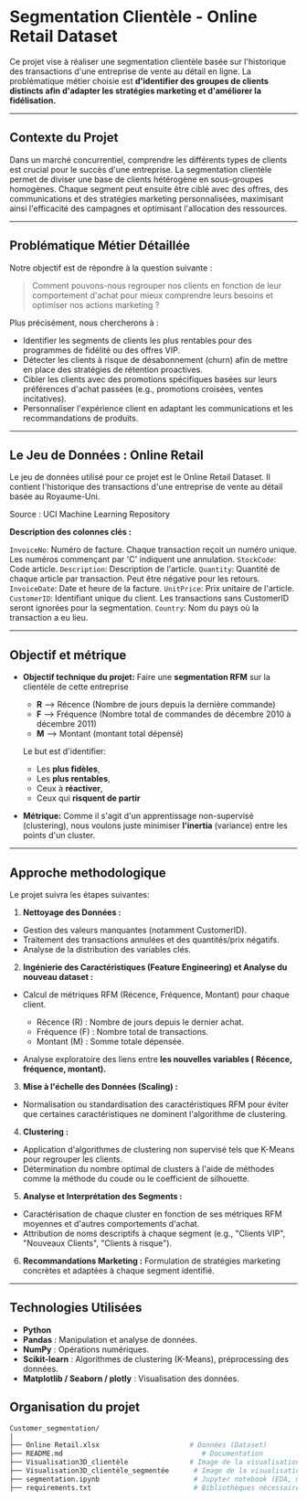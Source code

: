 # Segmentation Clientèle - Online Retail Dataset

Ce projet vise à réaliser une segmentation clientèle basée sur l'historique des transactions d'une entreprise de vente au détail en ligne. La problématique métier choisie est **d'identifier des groupes de clients distincts afin d'adapter les stratégies marketing et d'améliorer la fidélisation.**

---

## Contexte du Projet

Dans un marché concurrentiel, comprendre les différents types de clients est crucial pour le succès d'une entreprise. La segmentation clientèle permet de diviser une base de clients hétérogène en sous-groupes homogènes. Chaque segment peut ensuite être ciblé avec des offres, des communications et des stratégies marketing personnalisées, maximisant ainsi l'efficacité des campagnes et optimisant l'allocation des ressources.

---

## Problématique Métier Détaillée

Notre objectif est de répondre à la question suivante : 
> Comment pouvons-nous regrouper nos clients en fonction de leur comportement d'achat pour mieux comprendre leurs besoins et optimiser nos actions marketing ?

Plus précisément, nous chercherons à :

-   Identifier les segments de clients les plus rentables pour des programmes de fidélité ou des offres VIP.
-   Détecter les clients à risque de désabonnement (churn) afin de mettre en place des stratégies de rétention proactives.
-   Cibler les clients avec des promotions spécifiques basées sur leurs préférences d'achat passées (e.g., promotions croisées, ventes incitatives).
-   Personnaliser l'expérience client en adaptant les communications et les recommandations de produits.

--- 

## Le Jeu de Données : Online Retail

Le jeu de données utilisé pour ce projet est le Online Retail Dataset. Il contient l'historique des transactions d'une entreprise de vente au détail basée au Royaume-Uni.

Source : UCI Machine Learning Repository


**Description des colonnes clés :**

`InvoiceNo`: Numéro de facture. Chaque transaction reçoit un numéro unique. Les numéros commençant par 'C' indiquent une annulation.
`StockCode`: Code article.
`Description`: Description de l'article.
`Quantity`: Quantité de chaque article par transaction. Peut être négative pour les retours.
`InvoiceDate`: Date et heure de la facture.
`UnitPrice`: Prix unitaire de l'article.
`CustomerID`: Identifiant unique du client. Les transactions sans CustomerID seront ignorées pour la segmentation.
`Country`: Nom du pays où la transaction a eu lieu.

---

## Objectif et métrique

- **Objectif technique du projet:** Faire une **segmentation RFM** sur la clientèle de cette entreprise 

    - **R** --> Récence (Nombre de jours depuis la dernière commande)
    - **F** --> Fréquence (Nombre total de commandes de décembre 2010 à décembre 2011)
    - **M** --> Montant (montant total dépensé)

    Le but est d'identifier:
    - Les **plus fidèles**,
    - Les **plus rentables**, 
    - Ceux à **réactiver**,
    - Ceux qui **risquent de partir**

- **Métrique:** Comme il s'agit d'un apprentissage non-supervisé (clustering), nous voulons juste minimiser **l'inertia** (variance) entre les points d'un cluster.

---

## Approche methodologique

Le projet suivra les étapes suivantes:

1. **Nettoyage des Données :**

- Gestion des valeurs manquantes (notamment CustomerID).
- Traitement des transactions annulées et des quantités/prix négatifs.
- Analyse de la distribution des variables clés.

2. **Ingénierie des Caractéristiques (Feature Engineering) et Analyse du nouveau dataset :**

- Calcul de métriques RFM (Récence, Fréquence, Montant) pour chaque client.
    - Récence (R) : Nombre de jours depuis le dernier achat.
    - Fréquence (F) : Nombre total de transactions.
    - Montant (M) : Somme totale dépensée.

- Analyse exploratoire des liens entre **les nouvelles variables ( Récence, fréquence, montant).**

3. **Mise à l'échelle des Données (Scaling) :**

- Normalisation ou standardisation des caractéristiques RFM pour éviter que certaines caractéristiques ne dominent l'algorithme de clustering.

4. **Clustering :**

- Application d'algorithmes de clustering non supervisé tels que K-Means pour regrouper les clients.
- Détermination du nombre optimal de clusters à l'aide de méthodes comme la méthode du coude ou le coefficient de silhouette.

5. **Analyse et Interprétation des Segments :**

- Caractérisation de chaque cluster en fonction de ses métriques RFM moyennes et d'autres comportements d'achat.
- Attribution de noms descriptifs à chaque segment (e.g., "Clients VIP", "Nouveaux Clients", "Clients à risque").

6. **Recommandations Marketing :**
Formulation de stratégies marketing concrètes et adaptées à chaque segment identifié.

---

## Technologies Utilisées

- **Python**
- **Pandas** : Manipulation et analyse de données.
- **NumPy** : Opérations numériques.
- **Scikit-learn** : Algorithmes de clustering (K-Means), préprocessing des données.
- **Matplotlib / Seaborn / plotly** : Visualisation des données.

##  Organisation du projet

```bash
Customer_segmentation/
│
├── Online Retail.xlsx                      # Données (Dataset)
├── README.md                                  # Documentation
├── Visualisation3D_clientèle               # Image de la visualisation 3D de la clientèle
├── Visualisation3D_clientèle_segmentée      # Image de la visualisation 3D de la clientèle segmentée
├── segmentation.ipynb                       # Jupyter notebook (EDA, modèle, etc.)
├── requirements.txt                         # Bibliothèques nécessaires
```


